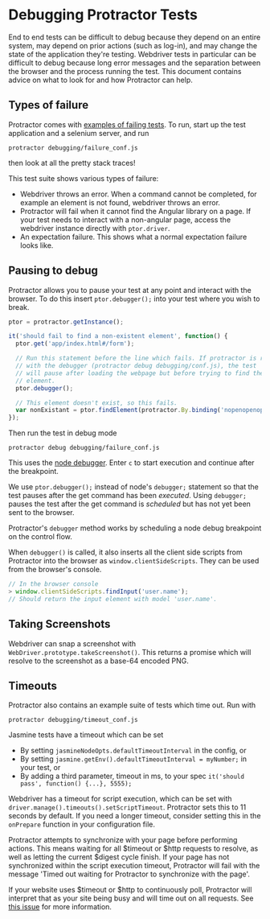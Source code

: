 Debugging Protractor Tests
==========================

End to end tests can be difficult to debug because they depend on an entire
system, may depend on prior actions (such as log-in), and may change the
state of the application they're testing. Webdriver tests in particular
can be difficult to debug because long error messages and the separation
between the browser and the process running the test. This document contains
advice on what to look for and how Protractor can help.

Types of failure
----------------

Protractor comes with [examples of failing tests](https://github.com/angular/protractor/blob/master/debugging/failure_spec.js).
To run, start up the test application and a selenium server, and run

```
protractor debugging/failure_conf.js
```

then look at all the pretty stack traces!

This test suite shows various types of failure:
-  Webdriver throws an error. When a command cannot be completed, for example
   an element is not found, webdriver throws an error.
-  Protractor will fail when it cannot find the Angular library on a page.
   If your test needs to interact with a non-angular page, access the webdriver
   instance directly with `ptor.driver`.
-  An expectation failure. This shows what a normal expectation failure looks
   like.

Pausing to debug
----------------

Protractor allows you to pause your test at any point and interact with the
browser. To do this insert `ptor.debugger();` into your test where you wish
to break.

```javascript
ptor = protractor.getInstance();

it('should fail to find a non-existent element', function() {
  ptor.get('app/index.html#/form');

  // Run this statement before the line which fails. If protractor is run
  // with the debugger (protractor debug debugging/conf.js), the test
  // will pause after loading the webpage but before trying to find the
  // element.
  ptor.debugger();

  // This element doesn't exist, so this fails.
  var nonExistant = ptor.findElement(protractor.By.binding('nopenopenope'));
});
```

Then run the test in debug mode

```
protractor debug debugging/failure_conf.js
```

This uses the [node debugger](http://nodejs.org/api/debugger.html). Enter
`c` to start execution and continue after the breakpoint.

We use `ptor.debugger();` instead of node's `debugger;` statement so that
the test pauses after the get command has been *executed*. Using `debugger;`
pauses the test after the get command is *scheduled* but has not yet
been sent to the browser.

Protractor's `debugger` method works by scheduling a node debug breakpoint
on the control flow.

When `debugger()` is called, it also inserts all the client side scripts
from Protractor into the browser as `window.clientSideScripts`. They can be
used from the browser's console.

```javascript
// In the browser console
> window.clientSideScripts.findInput('user.name');
// Should return the input element with model 'user.name'.
```

Taking Screenshots
------------------

Webdriver can snap a screenshot with `WebDriver.prototype.takeScreenshot()`.
This returns a promise which will resolve to the screenshot as a base-64
encoded PNG.

Timeouts
--------

Protractor also contains an example suite of tests which time out. Run with

```
protractor debugging/timeout_conf.js
```

Jasmine tests have a timeout which can be set
- By setting `jasmineNodeOpts.defaultTimeoutInterval` in the config, or
- By setting `jasmine.getEnv().defaultTimeoutInterval = myNumber;` in your test,
  or
- By adding a third parameter, timeout in ms, to your spec
  `it('should pass', function() {...}, 5555);`

Webdriver has a timeout for script execution, which can be set with
`driver.manage().timeouts().setScriptTimeout`. Protractor sets this to 11
seconds by default. If you need a longer timeout, consider setting this in
the `onPrepare` function in your configuration file.

Protractor attempts to synchronize with your page before performing actions.
This means waiting for all $timeout or $http requests to resolve, as well as
letting the current $digest cycle finish. If your page has not synchronized
within the script execution timeout, Protractor will fail with the message
'Timed out waiting for Protractor to synchronize with the page'.

If your website uses $timeout or $http to continuously poll, Protractor will
interpret that as your site being busy and will time out on all requests. See
[this issue](https://github.com/angular/protractor/issues/49) for more
information.
